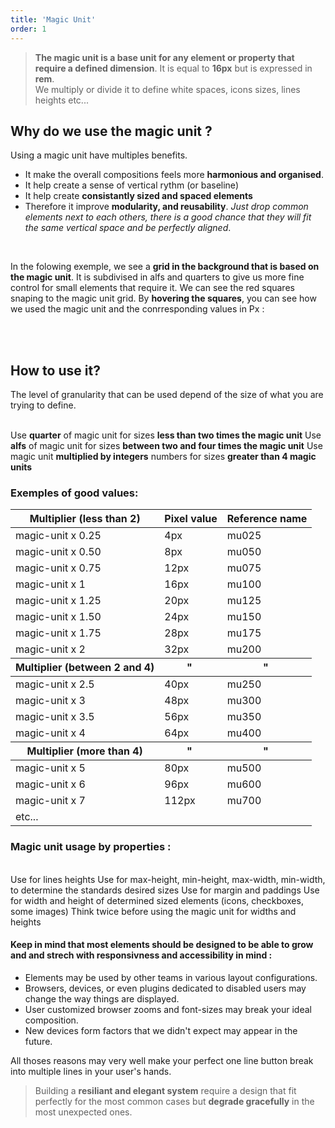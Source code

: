 ```yaml
---
title: 'Magic Unit'
order: 1
---
```


> **The magic unit is a base unit for any element or property that require a defined dimension**. It is equal to **16px** but is expressed in **rem**.<br> We multiply or divide it to define white spaces, icons sizes, lines heights etc...

## Why do we use the magic unit ?

Using a magic unit have multiples benefits.

- It make the overall compositions feels more **harmonious and organised**.
- It help create a sense of vertical rythm (or baseline)
- It help create **consistantly sized and spaced elements**
- Therefore it improve **modularity, and reusability**. _Just drop common elements next to each others, there is a good chance that they will fit the same vertical space and be perfectly aligned_.

<br>

In the folowing exemple, we see a **grid in the background that is based on the magic unit**. It is subdivised in alfs and quarters to give us more fine control for small elements that require it.
We can see the red squares snaping to the magic unit grid.
By **hovering the squares**, you can see how we used the magic unit and the conrresponding values in Px :

<pattern path="src/patterns/exemple/--magic-unit/magic-unit"></pattern>

<br><br>

## How to use it?

The level of granularity that can be used depend of the size of what you are trying to define.

<br>
<hintitem>
  Use <b>quarter</b> of magic unit for sizes <b>less than two times the magic unit</b>
</hintitem>
<hintitem>
  Use <b>alfs</b> of magic unit for sizes <b>between two and four times the magic unit</b>
</hintitem>
<hintitem>
  Use magic unit <b>multiplied by integers</b> numbers for sizes <b>greater than 4 magic units</b>
</hintitem>

<br>

### Exemples of good values:

<hint title="A good usage of the magic unit">
<table>
  <thead>
    <tr>
      <th>Multiplier (less than 2)</th>
      <th>Pixel value</th>
      <th>Reference name</th>
    </tr>
  </thead>
  <tbody>
    <tr>
      <td>magic-unit x 0.25</td>
      <td>4px</td>
      <td>mu025</td>
    </tr>
    <tr>
      <td>magic-unit x 0.50</td>
      <td>8px</td>
      <td>mu050</td>
    </tr>
    <tr>
      <td>magic-unit x 0.75</td>
      <td>12px</td>
      <td>mu075</td>
    </tr>
    <tr>
      <td>magic-unit x 1</td>
      <td>16px</td>
      <td>mu100</td>
    </tr>
    <tr>
      <td>magic-unit x 1.25</td>
      <td>20px</td>
      <td>mu125</td>
    </tr>
    <tr>
      <td>magic-unit x 1.50</td>
      <td>24px</td>
      <td>mu150</td>
    </tr>
    <tr>
      <td>magic-unit x 1.75</td>
      <td>28px</td>
      <td>mu175</td>
    </tr>
    <tr>
      <td>magic-unit x 2</td>
      <td>32px</td>
      <td>mu200</td>
    </tr>
  </tbody>
  <thead>
    <tr>
      <th>Multiplier (between 2 and 4)</th>
      <th>"&nbsp;</th>
      <th>"&nbsp;</th>
    </tr>
  </thead>
  <tbody>
    <tr>
      <td>magic-unit x 2.5</td>
      <td>40px</td>
      <td>mu250</td>
    </tr>
    <tr>
      <td>magic-unit x 3</td>
      <td>48px</td>
      <td>mu300</td>
    </tr>
    <tr>
      <td>magic-unit x 3.5</td>
      <td>56px</td>
      <td>mu350</td>
    </tr>
    <tr>
      <td>magic-unit x 4</td>
      <td>64px</td>
      <td>mu400</td>
    </tr>
  </tbody>
  <thead>
    <tr>
      <th>Multiplier (more than 4)</th>
      <th>"&nbsp;</th>
      <th>"&nbsp;</th>
    </tr>
  </thead>
  <tbody>
      <tr>
        <td>magic-unit x 5</td>
        <td>80px</td>
        <td>mu500</td>
      </tr>
      <tr>
        <td>magic-unit x 6</td>
        <td>96px</td>
        <td>mu600</td>
      </tr>
      <tr>
        <td>magic-unit x 7</td>
        <td>112px</td>
        <td>mu700</td>
      </tr>
      <tr>
        <td>etc...</td>
        <td></td>
        <td></td>
      </tr>
    </tbody>
</table>
</hint>

### Magic unit usage by properties :

<br>

<hintitem>
  Use for lines heights
</hintitem>
<hintitem>
  Use for max-height, min-height, max-width, min-width, to determine the standards desired sizes
</hintitem>
<hintitem>
  Use for margin and paddings
</hintitem>
<hintitem>
  Use for width and height of determined sized elements (icons, checkboxes, some images)
</hintitem>
<hintitem dont="true">
  Think twice before using the magic unit for widths and heights
</hintitem>

<br>

#### Keep in mind that most elements should be designed to be able to grow and and strech with responsivness and accessibility in mind :

- Elements may be used by other teams in various layout configurations.
- Browsers, devices, or even plugins dedicated to disabled users may change the way things are displayed.
- User customized browser zooms and font-sizes may break your ideal composition.
- New devices form factors that we didn't expect may appear in the future.

All thoses reasons may very well make your perfect one line button break into multiple lines in your user's hands.

> Building a **resiliant and elegant system** require a design that fit perfectly for the most common cases but **degrade gracefully** in the most unexpected ones.
